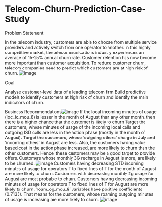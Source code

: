 # Telecom-Churn-Prediction-Case-Study

Problem Statement

In the telecom industry, customers are able to choose from multiple service providers and actively switch from one operator to another.
In this highly competitive market, the telecommunications industry experiences an average of 15-25% annual churn rate. 
Customer retention has now become more important than customer acquisition.
To reduce customer churn, telecom companies need to predict which customers are at high risk of churn.
![image](https://github.com/sridevim11/Telecom-Churn-Prediction-Case-Study-/assets/30713926/75b39be3-6dc8-4043-ae94-f7384fbb32f3)

Goal

Analyze customer-level data of a leading telecom firm
Build predictive models to identify customers at high risk of churn and identify the main indicators of churn.
 

Business Recommendations![image](https://github.com/sridevim11/Telecom-Churn-Prediction-Case-Study-/assets/30713926/080fcb58-52b7-4a14-862d-c9619d06ba3d)
If the local incoming minutes of usage (loc_ic_mou_8) is lesser in the month of August than any other month, then there is a higher chance that the customer is likely to churn
Target the customers, whose minutes of usage of the incoming local calls and outgoing ISD calls are less in the action phase (mostly in the month of August).
Target the customers, whose ‘outgoing others’ charge in July and ‘incoming others’ in August are less.
Also, the customers having value based cost in the action phase increased, are more likely to churn than the other customers. Hence, these customers may be a good target to provide offers.
Customers whose monthly 3G recharge in August is more, are likely to be churned.
![image](https://github.com/sridevim11/Telecom-Churn-Prediction-Case-Study-/assets/30713926/58d35d87-a25a-493f-a9b4-f951b6fdd2e6)
Customers having decreasing STD incoming minutes of usage for operators T to fixed lines of T for the month of August are more likely to churn.
Customers with decreasing monthly 2g usage for August are most probable to churn.
Customers having decreasing incoming minutes of usage for operators T to fixed lines of T for August are more likely to churn.
‘roam_og_mou_8’ variables have positive coefficients (0.7135). That means for the customers, whose roaming outgoing minutes of usage is increasing are more likely to churn.
![image](https://github.com/sridevim11/Telecom-Churn-Prediction-Case-Study-/assets/30713926/7c7233c9-fd8c-494d-894c-16217463bb43)

